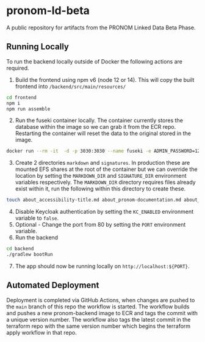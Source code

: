 # pronom-ld-beta

A public repository for artifacts from the PRONOM Linked Data Beta Phase.

## Running Locally

To run the backend locally outside of Docker the following actions are required.

1. Build the frontend using npm v6 (node 12 or 14). This will copy the built
   frontend into `/backend/src/main/resources/`

```sh
cd frontend
npm i
npm run assemble
```

2. Run the fuseki container locally. The container currently stores the database
   within the image so we can grab it from the ECR repo. Restarting the
   container will reset the data to the original stored in the image.

```sh
docker run --rm -it  -d -p 3030:3030 --name fuseki -e ADMIN_PASSWORD=12345 -e ENABLE_DATA_WRITE=true -e ENABLE_UPDATE=false -e ENABLE_UPLOAD=false -e QUERY_TIMEOUT=60000 <image>
```

3. Create 2 directories `markdown` and `signatures`. In production these are
   mounted EFS shares at the root of the container but we can override the
   location by setting the `MARKDOWN_DIR` and `SIGNATURE_DIR` environment
   variables respectively. The `MARKDOWN_DIR` directory requires files already
   exist within it, run the following within this directory to create these.

```sh
touch about_accessibility-title.md about_pronom-documentation.md about_pronom-team.md contact_accessibility-title.md contact_details.md content-manager_accessibility-title.md contribute_accessibility-title.md contribute_how-do-we-process-your-submission.md contribute_how-to-submit-introduction.md contribute_how-to-submit-steps.md contribute_why-submit.md droid_accessibility-title.md droid_main.md error_accessibility-title.md external_accessibility-title.md external_projects.md faq_accessibility-title.md faq_main.md form-choice_accessibility-title.md form-choice_edit-format.md form-choice_new-format.md form-choice_other-enquiries.md index_accessibility-title.md index_main.md release-manager_accessibility-title.md release-notes_accessibility-title.md release-notes_release-notes.md release-notes_single-accessibility-title.md release-notes_test-enviroment-explanation.md release-notes_test-environment-title.md search_accessibility-title.md search_header.md search_main.md
```

4. Disable Keycloak authentication by setting the `KC_ENABLED` environment
   variable to `false`.
5. Optional - Change the port from 80 by setting the `PORT` environment
   variable.
6. Run the backend

```sh
cd backend
./gradlew bootRun
```

7. The app should now be running locally on `http://localhost:${PORT}`.

## Automated Deployment

Deployment is completed via GitHub Actions, when changes are pushed to the `main` branch of this repo the workflow is started. The workflow builds and pushes a new pronom-backend image to ECR and tags the commit with a unique version number. The workflow also tags the latest commit in the terraform repo with the same version number which begins the terraform apply workflow in that repo.
